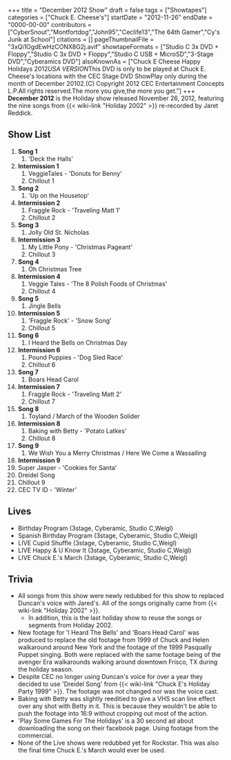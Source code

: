 +++
title = "December 2012 Show"
draft = false
tags = ["Showtapes"]
categories = ["Chuck E. Cheese's"]
startDate = "2012-11-26"
endDate = "0000-00-00"
contributors = ["CyberSnout","Montfortdog","John95","Ceclife13","The 64th Gamer","Cy's Junk at School"]
citations = []
pageThumbnailFile = "3xQi1OgdEwHzCONX8G2j.avif"
showtapeFormats = ["Studio C 3x DVD + Floppy","Studio C 3x DVD + Floppy","Studio C USB + MicroSD","3-Stage DVD","Cyberamics DVD"]
alsoKnownAs = ["Chuck E Cheese Happy Holidays 2012*USA VERSION*This DVD is only to be played at Chuck E. Cheese's locations with the CEC Stage DVD ShowPlay only during the month of December 20102.(C) Copyright 2012 CEC Entertainment Concepts L.P.All rights reserved.The more you give,the more you get."]
+++
**December 2012** is the Holiday show released November 26, 2012, featuring the nine songs from {{< wiki-link "Holiday 2002" >}} re-recorded by Jaret Reddick.

## Show List

1.  **Song 1**
    1.  'Deck the Halls'
2.  **Intermission 1**
    1.  VeggieTales - 'Donuts for Benny'
    2.  Chillout 1
3.  **Song 2**
    1.  'Up on the Housetop'
4.  **Intermission 2**
    1.  Fraggle Rock - 'Traveling Matt 1'
    2.  Chillout 2
5.  **Song 3**
    1.  Jolly Old St. Nicholas
6.  **Intermission 3**
    1.  My Little Pony - 'Christmas Pageant'
    2.  Chillout 3
7.  **Song 4**
    1.  Oh Christmas Tree
8.  **Intermission 4**
    1.  Veggie Tales - 'The 8 Polish Foods of Christmas'
    2.  Chillout 4
9.  **Song 5**
    1.  Jingle Bells
10. **Intermission 5**
    1.  'Fraggle Rock' - 'Snow Song'
    2.  Chillout 5
11. **Song 6**
    1.  I Heard the Bells on Christmas Day
12. **Intermission 6**
    1.  Pound Puppies - 'Dog Sled Race'
    2.  Chillout 6
13. **Song 7**
    1.  Boars Head Carol
14. **Intermission 7**
    1.  Fraggle Rock - 'Traveling Matt 2'
    2.  Chillout 7
15. **Song 8**
    1.  Toyland / March of the Wooden Solider
16. **Intermission 8**
    1.  Baking with Betty - 'Potato Latkes'
    2.  Chillout 8
17. **Song 9**
    1.  We Wish You a Merry Christmas / Here We Come a Wassailing
18. **Intermission 9**
19. Super Jasper - 'Cookies for Santa'
20. Dreidel Song
21. Chillout 9
22. CEC TV ID - 'Winter'

## Lives

- Birthday Program (3stage, Cyberamic, Studio C,Weigl)
- Spanish Birthday Program (3stage, Cyberamic, Studio C,Weigl)
- LIVE Cupid Shuffle (3stage, Cyberamic, Studio C,Weigl)
- LIVE Happy & U Know It (3stage, Cyberamic, Studio C,Weigl)
- LIVE Chuck E.'s March (3stage, Cyberamic, Studio C,Weigl)

## Trivia

- All songs from this show were newly redubbed for this show to replaced Duncan's voice with Jared's. All of the songs originally came from {{< wiki-link "Holiday 2002" >}}.
  - In addition, this is the last holiday show to reuse the songs or segments from Holiday 2002.
- New footage for 'I Heard The Bells' and 'Boars Head Carol' was produced to replace the old footage from 1999 of Chuck and Helen walkaround around New York and the footage of the 1999 Pasqually Puppet singing. Both were replaced with the same footage being of the avenger Era walkarounds walking around downtown Frisco, TX during the holiday season.
- Despite CEC no longer using Duncan's voice for over a year they decided to use 'Dreidel Song' from {{< wiki-link "Chuck E's Holiday Party 1999" >}}. The footage was not changed nor was the voice cast.
- Baking with Betty was slightly reeditied to give a VHS scan line effect over any shot with Betty in it. This is because they wouldn't be able to push the footage into 16:9 without cropping out most of the action.
- 'Play Some Games For The Holidays' is a 30 second ad about downloading the song on their facebook page. Using footage from the commercial.
- None of the Live shows were redubbed yet for Rockstar. This was also the final time Chuck E.'s March would ever be used.

